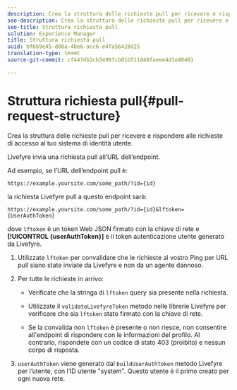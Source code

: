 ```yaml
---
description: Crea la struttura delle richieste pull per ricevere e rispondere alle richieste di accesso al tuo sistema di identità utente.
seo-description: Crea la struttura delle richieste pull per ricevere e rispondere alle richieste di accesso al tuo sistema di identità utente.
seo-title: Struttura richiesta pull
solution: Experience Manager
title: Struttura richiesta pull
uuid: bf6b9e45-d08a-48e6-acc6-e4fa56428d25
translation-type: tm+mt
source-git-commit: cf447db2cb3498fcb01b511848faeee4d1e48481

---
```



# Struttura richiesta pull{#pull-request-structure}

Crea la struttura delle richieste pull per ricevere e rispondere alle richieste di accesso al tuo sistema di identità utente.

Livefyre invia una richiesta pull all’URL dell’endpoint.

Ad esempio, se l’URL dell’endpoint pull è:

```
https://example.yoursite.com/some_path/?id={id}
```

la richiesta Livefyre pull a questo endpoint sarà:

```
https://example.yoursite.com/some_path/?id={id}&lftoken={UserAuthToken}
```

dove `lftoken` è un token Web JSON firmato con la chiave di rete e **[!UICONTROL {userAuthToken}]** è il token autenticazione utente generato da Livefyre.

1. Utilizzate `lftoken` per convalidare che le richieste al vostro Ping per URL pull siano state inviate da Livefyre e non da un agente dannoso.
1. Per tutte le richieste in arrivo:

   * Verificate che la stringa di `lftoken` query sia presente nella richiesta.
   * Utilizzate il `validateLivefyreToken` metodo nelle librerie Livefyre per verificare che sia `lftoken` stato firmato con la chiave di rete.

   * Se la convalida non `lftoken` è presente o non riesce, non consentire all'endpoint di rispondere con le informazioni del profilo. Al contrario, rispondete con un codice di stato 403 (proibito) e nessun corpo di risposta.

1. `userAuthToken` viene generato dal `buildUserAuthToken` metodo Livefyre per l’utente, con l’ID utente "system". Questo utente è il primo creato per ogni nuova rete.
